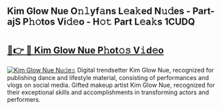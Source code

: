 ## Kim Glow Nue O𝚗𝚕yf𝚊ns L𝚎a𝚔ed N𝚞𝚍es - Part-ajS P𝚑𝚘tos Vi𝚍𝚎o - H𝚘𝚝 Part L𝚎a𝚔s 1CUDQ

# <h2><a href="http://kf46ce2.oniu.top/?m=Kim+Glow+Nue">🔗👉 🔴 Kim Glow Nue P𝚑ot𝚘𝚜 V𝚒d𝚎o</a></h2>

[![Kim Glow Nue Nu𝚍e𝚜](https://i.imgur.com/0qMVB7G.gif)](http://kf46ce2.oniu.top/?m=Kim+Glow+Nue)
Digital trendsetter Kim Glow Nue, recognized for publishing dance and lifestyle material, consisting of performances and vlogs on social media. Gifted makeup artist Kim Glow Nue, recognized for their exceptional skills and accomplishments in transforming actors and performers.  
